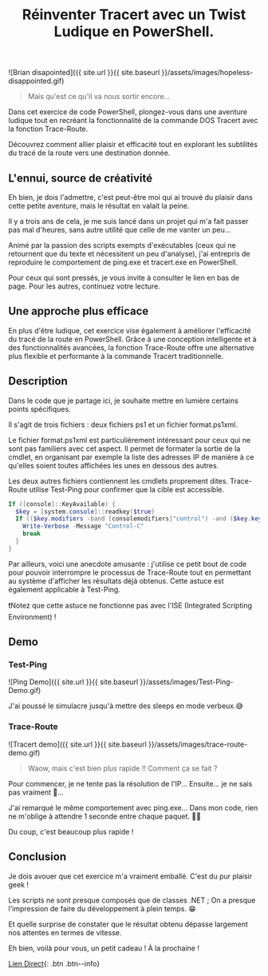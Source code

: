 ﻿---
title: "Réinventer Tracert avec un Twist Ludique en PowerShell."
excerpt: |
  Découvrez comment recréer la commande DOS Tracert en PowerShell de manière ludique et efficace avec la fonction Trace-Route.

category: PowerShell
classes: wide
comments: true
tags: 
  - PowerShell
  - cmdlet
  - Tips
  - Tracert
  - Ludique
---

![Brian disapointed]({{ site.url }}{{ site.baseurl }}/assets/images/hopeless-disappointed.gif)

> Mais qu'est ce qu'il va nous sortir encore...

Dans cet exercice de code PowerShell, plongez-vous dans une aventure ludique tout en recréant la fonctionnalité de la commande DOS Tracert avec la fonction Trace-Route.

Découvrez comment allier plaisir et efficacité tout en explorant les subtilités du tracé de la route vers une destination donnée.

## L'ennui, source de créativité

Eh bien, je dois l'admettre, c'est peut-être moi qui ai trouvé du plaisir dans cette petite aventure, mais le résultat en valait la peine.

Il y a trois ans de cela, je me suis lancé dans un projet qui m'a fait passer pas mal d'heures, sans autre utilité que celle de me vanter un peu...

Animé par la passion des scripts exempts d'exécutables (ceux qui ne retournent que du texte et nécessitent un peu d'analyse), j'ai entrepris de reproduire le comportement de ping.exe et tracert.exe en PowerShell.

Pour ceux qui sont pressés, je vous invite à consulter le lien en bas de page. Pour les autres, continuez votre lecture.

## Une approche plus efficace

En plus d'être ludique, cet exercice vise également à améliorer l'efficacité du tracé de la route en PowerShell. Grâce à une conception intelligente et à des fonctionnalités avancées, la fonction Trace-Route offre une alternative plus flexible et performante à la commande Tracert traditionnelle.

## Description

Dans le code que je partage ici, je souhaite mettre en lumière certains points spécifiques.

Il s'agit de trois fichiers : deux fichiers ps1 et un fichier format.ps1xml.

Le fichier format.ps1xml est particulièrement intéressant pour ceux qui ne sont pas familiers avec cet aspect. Il permet de formater la sortie de la cmdlet, en organisant par exemple la liste des adresses IP de manière à ce qu'elles soient toutes affichées les unes en dessous des autres.

Les deux autres fichiers contiennent les cmdlets proprement dites. Trace-Route utilise Test-Ping pour confirmer que la cible est accessible.

```powershell
If ([console]::KeyAvailable) {
  $key = [system.console]::readkey($true)
  If (($key.modifiers -band [consolemodifiers]"control") -and ($key.key -eq "C")) {
    Write-Verbose -Message "Control-C"
    break
  }
}
```

Par ailleurs, voici une anecdote amusante : j'utilise ce petit bout de code pour pouvoir interrompre le processus de Trace-Route tout en permettant au système d'afficher les résultats déjà obtenus. Cette astuce est également applicable à Test-Ping.

❗Notez que cette astuce ne fonctionne pas avec l'ISE (Integrated Scripting Environment) !

## Demo

### Test-Ping

![Ping Demo]({{ site.url }}{{ site.baseurl }}/assets/images/Test-Ping-Demo.gif)

J'ai poussé le simulacre jusqu'à mettre des sleeps en mode verbeux.😅


### Trace-Route

![Tracert demo]({{ site.url }}{{ site.baseurl }}/assets/images/trace-route-demo.gif)

> Waow, mais c'est bien plus rapide !! Comment ça se fait ?

Pour commencer, je ne tente pas la résolution de l'IP... Ensuite... je ne sais pas vraiment 🤔...

J'ai remarqué le même comportement avec ping.exe... Dans mon code, rien ne m'oblige à attendre 1 seconde entre chaque paquet. 🤷‍♂️

Du coup, c'est beaucoup plus rapide !

## Conclusion

Je dois avouer que cet exercice m'a vraiment emballé. C'est du pur plaisir geek !

Les scripts ne sont presque composés que de classes .NET ; On a presque l'impression de faire du développement à plein temps. 😁

Et quelle surprise de constater que le résultat obtenu dépasse largement nos attentes en termes de vitesse.

Eh bien, voilà pour vous, un petit cadeau ! À la prochaine !

[Lien Direct](https://github.com/MickaelRoy/Cmdlets/tree/main/Trace-Route){: .btn .btn--info}

